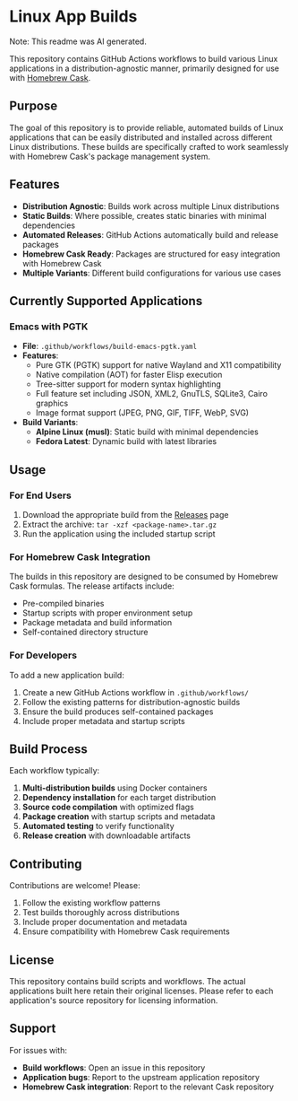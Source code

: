 # Linux App Builds

Note: This readme was AI generated.

This repository contains GitHub Actions workflows to build various Linux applications in a distribution-agnostic manner, primarily designed for use with [Homebrew Cask](https://github.com/Homebrew/homebrew-cask).

## Purpose

The goal of this repository is to provide reliable, automated builds of Linux applications that can be easily distributed and installed across different Linux distributions. These builds are specifically crafted to work seamlessly with Homebrew Cask's package management system.

## Features

- **Distribution Agnostic**: Builds work across multiple Linux distributions
- **Static Builds**: Where possible, creates static binaries with minimal dependencies
- **Automated Releases**: GitHub Actions automatically build and release packages
- **Homebrew Cask Ready**: Packages are structured for easy integration with Homebrew Cask
- **Multiple Variants**: Different build configurations for various use cases

## Currently Supported Applications

### Emacs with PGTK

- **File**: `.github/workflows/build-emacs-pgtk.yaml`
- **Features**:
  - Pure GTK (PGTK) support for native Wayland and X11 compatibility
  - Native compilation (AOT) for faster Elisp execution
  - Tree-sitter support for modern syntax highlighting
  - Full feature set including JSON, XML2, GnuTLS, SQLite3, Cairo graphics
  - Image format support (JPEG, PNG, GIF, TIFF, WebP, SVG)
- **Build Variants**:
  - **Alpine Linux (musl)**: Static build with minimal dependencies
  - **Fedora Latest**: Dynamic build with latest libraries

## Usage

### For End Users

1. Download the appropriate build from the [Releases](../../releases) page
2. Extract the archive: `tar -xzf <package-name>.tar.gz`
3. Run the application using the included startup script

### For Homebrew Cask Integration

The builds in this repository are designed to be consumed by Homebrew Cask formulas. The release artifacts include:

- Pre-compiled binaries
- Startup scripts with proper environment setup
- Package metadata and build information
- Self-contained directory structure

### For Developers

To add a new application build:

1. Create a new GitHub Actions workflow in `.github/workflows/`
2. Follow the existing patterns for distribution-agnostic builds
3. Ensure the build produces self-contained packages
4. Include proper metadata and startup scripts

## Build Process

Each workflow typically:

1. **Multi-distribution builds** using Docker containers
2. **Dependency installation** for each target distribution
3. **Source code compilation** with optimized flags
4. **Package creation** with startup scripts and metadata
5. **Automated testing** to verify functionality
6. **Release creation** with downloadable artifacts

## Contributing

Contributions are welcome! Please:

1. Follow the existing workflow patterns
2. Test builds thoroughly across distributions
3. Include proper documentation and metadata
4. Ensure compatibility with Homebrew Cask requirements

## License

This repository contains build scripts and workflows. The actual applications built here retain their original licenses. Please refer to each application's source repository for licensing information.

## Support

For issues with:

- **Build workflows**: Open an issue in this repository
- **Application bugs**: Report to the upstream application repository
- **Homebrew Cask integration**: Report to the relevant Cask repository
